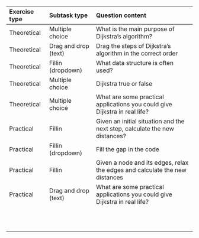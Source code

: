 | Exercise type | Subtask type | Question content |
| :------------ | :----------- | :--------------- |
| Theoretical              | Multiple choice             | What is the main purpose of Dijkstra’s algorithm?                 |
| Theoretical              | Drag and drop (text)        | Drag the steps of Dijkstra’s algorithm in the correct order                 |
| Theoretical              | Fillin (dropdown)           | What data structure is often used?                 |
| Theoretical              | Multiple choice             | Dijkstra true or false                 |
| Theoretical              | Multiple choice             | What are some practical applications you could give Dijkstra in real life?                 |
| Practical                | Fillin                      | Given an initial situation and the next step, calculate the new distances?                 |
| Practical                | Fillin (dropdown)           | Fill the gap in the code                 |
| Practical                | Fillin                      | Given a node and its edges, relax the edges and calculate the new distances                 |
| Practical                | Drag and drop (text)        | What are some practical applications you could give Dijkstra in real life?                 |
|               |              |                  |
|               |              |                  |
|               |              |                  |
|               |              |                  |
|               |              |                  |
|               |              |                  |
|               |              |                  |
|               |              |                  |
|               |              |                  |
|               |              |                  |
|               |              |                  |
